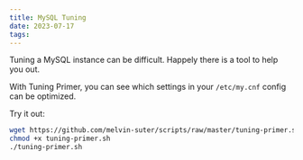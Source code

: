 ```yaml
---
title: MySQL Tuning
date: 2023-07-17
tags: 
---
```


Tuning a MySQL instance can be difficult. Happely there is a tool to help you out.

With Tuning Primer, you can see which settings in your `/etc/my.cnf` config can be optimized.

Try it out:

```bash
wget https://github.com/melvin-suter/scripts/raw/master/tuning-primer.sh
chmod +x tuning-primer.sh
./tuning-primer.sh
```